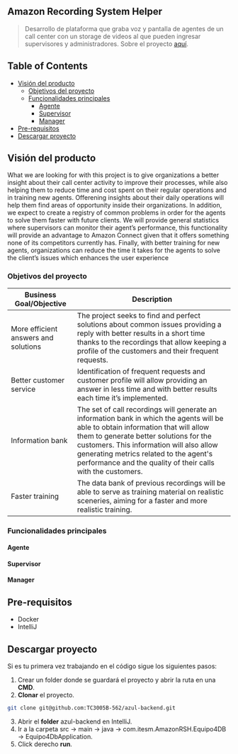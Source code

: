 ## Amazon Recording System Helper
> Desarrollo de plataforma que graba voz y pantalla de agentes de un call center con un storage de videos al que pueden ingresar supervisores y administradores.
> Sobre el proyecto [aquí](https://drive.google.com/file/d/1IXOJk660n73o6-zI0VxidVyq16ES7kq3/view?usp=sharing).
## Table of Contents
* [Visión del producto](#vision-del-producto)
   * [Objetivos del proyecto](#objetivos-del-proyecto)
   * [Funcionalidades principales](#funcionalidades-principales)
      * [Agente](#agente)
      * [Supervisor](#supervisor)
      * [Manager](#manager)
* [Pre-requisitos](#pre-requisitos)
* [Descargar proyecto](#descargar-proyecto)
## Visión del producto
What we are looking for with this project is to give organizations a better insight about their call center activity to improve their processes, while also helping them to reduce time and cost spent on their regular operations and in training new agents. Offerening insights about their daily operations will help them find areas of opportunity inside their organizations. In addition, we expect to create a registry of common problems in order for the agents to solve them faster with future clients. We will provide general statistics where supervisors can monitor their agent’s performance, this functionality will provide an advantage to Amazon Connect given that it offers something none of its competitors currently has. Finally, with better training for new agents, organizations can reduce the time it takes for the agents to solve the client’s issues which enhances the user experience
### Objetivos del proyecto
| Business Goal/Objective | Description |
| ------------- | ------------- |
| More efficient answers and solutions  | The project seeks to find and perfect solutions about common issues providing a reply with better results in a short time thanks to the recordings that allow keeping a profile of the customers and their frequent requests.  |
| Better customer service  | Identification of frequent requests and customer profile will allow providing an answer in less time and with better results each time it’s implemented.  |
| Information bank  | The set of call recordings will generate an information bank in which the agents will be able to obtain information that will allow them to generate better solutions for the customers. This information will also allow generating metrics related to the agent's performance and the quality of their calls with the customers.  |
| Faster training  | The data bank of previous recordings will be able to serve as training material on realistic sceneries, aiming for a faster and more realistic training.  |
### Funcionalidades principales
#### Agente
#### Supervisor
#### Manager
## Pre-requisitos
- Docker
- IntelliJ
## Descargar proyecto
Si es tu primera vez trabajando en el código sigue los siguientes pasos:
1. Crear un folder donde se guardará el proyecto y abrir la ruta en una **CMD**.
2. **Clonar** el proyecto.
```bash
git clone git@github.com:TC3005B-562/azul-backend.git
```
3. Abrir el **folder** azul-backend en IntelliJ.
4. Ir a la carpeta src → main → java → com.itesm.AmazonRSH.Equipo4DB → Equipo4DbApplication.
5. Click derecho **run**.

